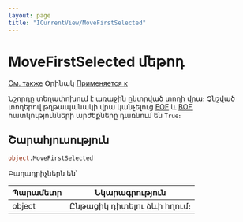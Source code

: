 ```yaml
---
layout: page
title: "ICurrentView/MoveFirstSelected"
---
```



# MoveFirstSelected մեթոդ

[См. также](../ICurrentView.md) Օրինակ [Применяется к](../ICurrentView.md) 

Նշորդը տեղափոխում է առաջին ընտրված տողի վրա։ Չնշված տողերով թղթապանակի վրա կանչելուց [EOF](EOF.md) և [BOF](BOF.md) հատկությունների արժեքները դառնում են `True`։


## Շարահյուսություն

``` vb
object.MoveFirstSelected
```

Բաղադրիչներն են՝

| Պարամետր | Նկարագրություն |
|--|--|
| object | Ընթացիկ դիտելու ձևի հղում։  |
